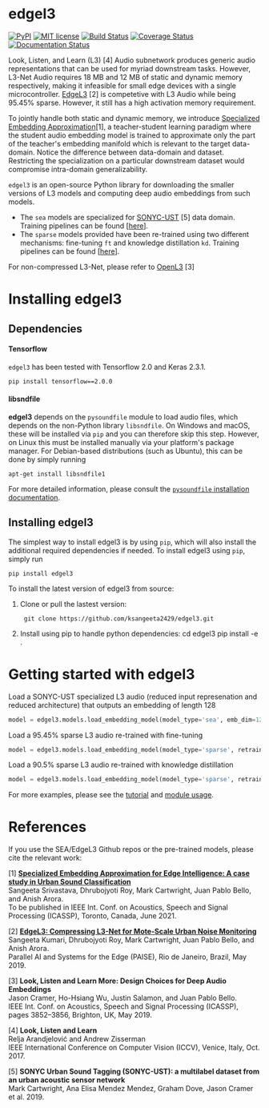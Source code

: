 # edgel3


[![PyPI](https://img.shields.io/badge/python-3.6%2C%203.7%2C%203.8-blue.svg)](https://pypi.python.org/pypi/edgel3)
[![MIT license](https://img.shields.io/badge/License-MIT-blue.svg)](https://choosealicense.com/licenses/mit/)
[![Build Status](https://travis-ci.com/ksangeeta2429/edgel3.svg?branch=master)](https://travis-ci.com/ksangeeta2429/edgel3)
[![Coverage Status](https://coveralls.io/repos/github/ksangeeta2429/edgel3/badge.svg?branch=master)](https://coveralls.io/github/ksangeeta2429/edgel3?branch=master)
[![Documentation Status](https://readthedocs.org/projects/edgel3/badge/?version=latest)](https://edgel3.readthedocs.io/en/latest/?badge=latest)

Look, Listen, and Learn (L3) [4] Audio subnetwork produces generic audio representations that can be used for myriad downstream tasks. However, L3-Net Audio requires 18 MB and 12 MB of static and dynamic memory respectively, making it infeasible for small edge devices with a single microcontroller. [EdgeL3](https://github.com/ksangeeta2429/Publications/raw/master/EdgeL3_Compressing_L3_Net_for_Mote_Scale.pdf) [2] is competetive with L3 Audio while being 95.45% sparse. However, it still has a high activation memory requirement.

To jointly handle both static and dynamic memory, we introduce [Specialized Embedding Approximation](https://github.com/ksangeeta2429/Publications/raw/master/SEA.pdf)[1], a teacher-student learning paradigm where the student audio embedding model is trained to approximate only the part of the teacher's embedding manifold which is relevant to the target data-domain. Notice the difference between data-domain and dataset. Restricting the specialization on a particular downstream dataset would compromise intra-domain generalizability.

``edgel3`` is an open-source Python library for downloading the smaller versions of L3 models and computing deep audio embeddings from such models. 
- The ``sea`` models are specialized for [SONYC-UST](https://zenodo.org/record/2590742#.YGlc1i1h2Tc) [5] data domain. Training pipelines can be found [[here](https://github.com/ksangeeta2429/embedding-approx)]. 
- The ``sparse`` models provided have been re-trained using two different mechanisms: fine-tuning ``ft`` and knowledge distillation ``kd``. Training pipelines can be found [[here](https://github.com/ksangeeta2429/l3embedding/tree/dcompression)].

For non-compressed L3-Net, please refer to [OpenL3](https://github.com/marl/openl3) [3]

# Installing edgel3

Dependencies
------------
#### Tensorflow
``edgel3`` has been tested with Tensorflow 2.0 and Keras 2.3.1. 

    pip install tensorflow==2.0.0

#### libsndfile
**edgel3** depends on the `pysoundfile` module to load audio files, which depends on the non-Python library ``libsndfile``. On Windows and macOS, these will be installed via ``pip`` and you can therefore skip this step.
However, on Linux this must be installed manually via your platform's package manager.
For Debian-based distributions (such as Ubuntu), this can be done by simply running

    apt-get install libsndfile1

For more detailed information, please consult the
[`pysoundfile` installation documentation](https://pysoundfile.readthedocs.io/en/0.9.0/#installation>).


Installing edgel3
-----------------
The simplest way to install edgel3 is by using ``pip``, which will also install the additional required dependencies
if needed. To install edgel3 using ``pip``, simply run

    pip install edgel3

To install the latest version of edgel3 from source:

1. Clone or pull the lastest version:

        git clone https://github.com/ksangeeta2429/edgel3.git

2. Install using pip to handle python dependencies:
        cd edgel3
        pip install -e .

# Getting started with edgel3

Load a SONYC-UST specialized L3 audio (reduced input represenation and reduced architecture) that outputs an embedding of length 128
```python
model = edgel3.models.load_embedding_model(model_type='sea', emb_dim=128)
```

Load a 95.45% sparse L3 audio re-trained with fine-tuning
```python
model = edgel3.models.load_embedding_model(model_type='sparse', retrain_type='ft', sparsity=95.45)
```

Load a 90.5% sparse L3 audio re-trained with knowledge distillation
```python
model = edgel3.models.load_embedding_model(model_type='sparse', retrain_type='kd', sparsity=90.5)
```

For more examples, please see the [tutorial](https://edgel3.readthedocs.io/en/latest/tutorial.html) and [module usage](https://edgel3.readthedocs.io/en/latest/edgel3.html).

# References

If you use the SEA/EdgeL3 Github repos or the pre-trained models, please cite the relevant work:

[1] **[Specialized Embedding Approximation for Edge Intelligence: A case study in Urban Sound Classification](https://github.com/ksangeeta2429/Publications/raw/master/SEA.pdf)** <br/>
Sangeeta Srivastava, Dhrubojyoti Roy, Mark Cartwright, Juan Pablo Bello, and Anish Arora. </br>
To be published in IEEE Int. Conf. on Acoustics, Speech and Signal Processing (ICASSP), Toronto, Canada, June 2021.

[2] **[EdgeL3: Compressing L3-Net for Mote-Scale Urban Noise Monitoring](https://github.com/ksangeeta2429/Publications/raw/master/EdgeL3_Compressing_L3_Net_for_Mote_Scale.pdf)** <br/>
Sangeeta Kumari, Dhrubojyoti Roy, Mark Cartwright, Juan Pablo Bello, and Anish Arora. </br>
Parallel AI and Systems for the Edge (PAISE), Rio de Janeiro, Brazil, May 2019.

[3] **Look, Listen and Learn More: Design Choices for Deep Audio Embeddings** <br/>
Jason Cramer, Ho-Hsiang Wu, Justin Salamon, and Juan Pablo Bello.<br/>
IEEE Int. Conf. on Acoustics, Speech and Signal Processing (ICASSP), pages 3852–3856, Brighton, UK, May 2019.

[4] **Look, Listen and Learn**<br/>
Relja Arandjelović and Andrew Zisserman<br/>
IEEE International Conference on Computer Vision (ICCV), Venice, Italy, Oct. 2017.

[5] **SONYC Urban Sound Tagging (SONYC-UST): a multilabel dataset from an urban acoustic sensor network**</br>
Mark Cartwright, Ana Elisa Mendez Mendez, Graham Dove, Jason Cramer et al. 2019.

